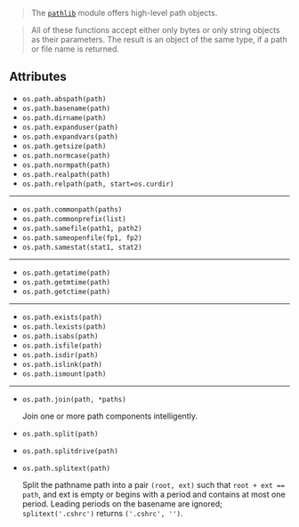 > The [`pathlib`](./pathlib.md) module offers high-level path objects.

> All of these functions accept either only bytes or only string objects as their parameters. The result is an object of the same type, if a path or file name is returned.

## Attributes

- `os.path.abspath(path)`
- `os.path.basename(path)`
- `os.path.dirname(path)`
- `os.path.expanduser(path)`
- `os.path.expandvars(path)`
- `os.path.getsize(path)`
- `os.path.normcase(path)`
- `os.path.normpath(path)`
- `os.path.realpath(path)`
- `os.path.relpath(path, start=os.curdir)`

---

- `os.path.commonpath(paths)`
- `os.path.commonprefix(list)`
- `os.path.samefile(path1, path2)`
- `os.path.sameopenfile(fp1, fp2)`
- `os.path.samestat(stat1, stat2)`

---

- `os.path.getatime(path)`
- `os.path.getmtime(path)`
- `os.path.getctime(path)`

---

- `os.path.exists(path)`
- `os.path.lexists(path)`
- `os.path.isabs(path)`
- `os.path.isfile(path)`
- `os.path.isdir(path)`
- `os.path.islink(path)`
- `os.path.ismount(path)`

---

- `os.path.join(path, *paths)`

    Join one or more path components intelligently.

- `os.path.split(path)`
- `os.path.splitdrive(path)`
- `os.path.splitext(path)`

    Split the pathname path into a pair `(root, ext)` such that `root + ext == path`, and ext is empty or begins with a period and contains at most one period. Leading periods on the basename are ignored; `splitext('.cshrc')` returns `('.cshrc', '')`.
